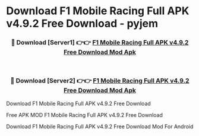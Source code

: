 # Download F1 Mobile Racing Full APK v4.9.2 Free Download - pyjem



<div align="center">
<h3>🔴 Download [Server1] 👉👉 <a href="https://momento.my/?title=F1_Mobile_Racing_Full_APK_v4.9.2_Free_Download">F1 Mobile Racing Full APK v4.9.2 Free Download Mod Apk</a></h3><br>

<h3>🔴 Download [Server2] 👉👉 <a href="https://momento.my/?title=F1_Mobile_Racing_Full_APK_v4.9.2_Free_Download">F1 Mobile Racing Full APK v4.9.2 Free Download Mod Apk</a></h3>
</div>



Download F1 Mobile Racing Full APK v4.9.2 Free Download 

Free APK MOD F1 Mobile Racing Full APK v4.9.2 Free Download 

Download F1 Mobile Racing Full APK v4.9.2 Free Download Mod For Android
